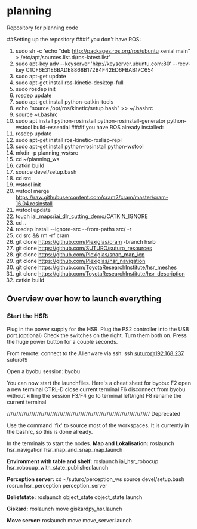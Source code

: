 # planning
Repository for planning code

##Setting up the repository
###If you don't have ROS:
1. sudo sh -c 'echo "deb http://packages.ros.org/ros/ubuntu xenial main" > /etc/apt/sources.list.d/ros-latest.list'
2. sudo apt-key adv --keyserver 'hkp://keyserver.ubuntu.com:80' --recv-key C1CF6E31E6BADE8868B172B4F42ED6FBAB17C654
3. sudo apt-get update
4. sudo apt-get install ros-kinetic-desktop-full
5. sudo rosdep init
6. rosdep update
7. sudo apt-get install python-catkin-tools
8. echo "source /opt/ros/kinetic/setup.bash" >> ~/.bashrc
9. source ~/.bashrc
10. sudo apt install python-rosinstall python-rosinstall-generator python-wstool build-essential
###If you have ROS already installed:
1. rosdep update
2. sudo apt-get install ros-kinetic-roslisp-repl
3. sudo apt-get install python-rosinstall python-wstool
4. mkdir -p planning_ws/src
5. cd ~/planning_ws
6. catkin build
7. source devel/setup.bash
8. cd src
9. wstool init
10. wstool merge https://raw.githubusercontent.com/cram2/cram/master/cram-16.04.rosinstall
11. wstool update
12. touch iai_maps/iai_dlr_cutting_demo/CATKIN_IGNORE
13. cd ..
14. rosdep install --ignore-src --from-paths src/ -r
15. cd src && rm -rf cram
16. git clone https://github.com/Plexiglas/cram -branch hsrb
17. git clone https://github.com/SUTURO/suturo_resources
18. git clone https://github.com/Plexiglas/snap_map_icp
19. git clone https://github.com/Plexiglas/hsr_navigation
20. git clone https://github.com/ToyotaResearchInstitute/hsr_meshes
21. git clone https://github.com/ToyotaResearchInstitute/hsr_description
22. catkin build


## Overview over how to launch everything
### Start the HSR:
Plug in the power supply for the HSR.
Plug the PS2 controller into the USB port.(optional)
Check the switches on the right. Turn them both on.
Press the huge power button for a couple seconds.

From remote: connect to the Alienware via ssh:
ssh suturo@192.168.237
suturo19

Open a byobu session:
byobu

You can now start the launchfiles. Here's a cheat sheet for byobu:
F2 open a new terminal
CTRL-D close current terminal
F6 disconnect from byobu without killing the session
F3/F4 go to terminal left/right
F8 rename the current terminal

//////////////////////////////////////////////////////////////////////////// Deprecated

Use the command 'fix' to source most of the workspaces. It is currently in the bashrc, so this is done already.

In the terminals to start the nodes.
**Map and Lokalisation:**
roslaunch hsr_navigation hsr_map_and_snap_map.launch

**Environment with table and shelf:**
roslaunch iai_hsr_robocup hsr_robocup_with_state_publisher.launch

**Perception server:**
cd ~/suturo/perception_ws
source devel/setup.bash
rosrun hsr_perception perception_server

**Beliefstate:**
roslaunch object_state object_state.launch

**Giskard:**
roslaunch move giskardpy_hsr.launch

**Move server:**
roslaunch move move_server.launch

